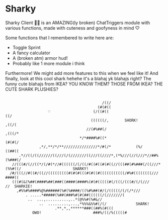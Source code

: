 # Sharky
Sharky Client 🌊🦈 is an AMAZING(ly broken) ChatTriggers module with various functions, made with cuteness and goofyness in mind ♡

Some functions that I remembered to write here are:
- Toggle Sprint
- A fancy calculator
- A (broken atm) armor hud!
- Probably like 1 more module i think

Furthermore! We might add more features to this when we feel like it! And finally, look at this cool shark hehehe it's a blahaj yk blahajs right? The funny cute blahajs from IKEA? YOU KNOW THEM? THOSE FROM IKEA? THE CUTE SHARK PLUSHIES?

```
                                              
                                           /((/                                 
                                         (#(#((                                  
                   ♡                   (/((#((                              ((/ 
                                      ((((((/,       SHORK!               ,((/(  
                                    //(#%##(/                          ,(((/*   
                                 */*####%#((*                         (#(#(/    
               ,*/,**/*/**///////////////*/#(/*           (%/       ((##((      
      .*//((/((//////((///(/(///////((///((////*,(*%///(//(///*//##%(%###(/     
   //(((#/(//((*/(/#(*//#((((((/(/((/#((#((#(#((//(((##(#%###(/((///*(%%#((/                       SHARKY!
  /#/(((//#((#/((//(((((((((#(#(#(((#(#((#(((((((((((/#%#((((((((///    ####((  
   (((#(&(%##(####%##(###((####(####%(#(#(((((#(/(((/(((#/(/(///            //  SHARKIE!
     ,#%%#%####%@%######(%#(%####/((%#%##(#/(/(((((/(/(/*///                    
         . .....*#####(%##(###%#(#(##((((((/(///////(                           
          ..  ...,..........,..*(@%%#(%#&//                                     
               ..  .........,...,*%%%&%%#(/(/             SHARK!                    
                      .**,*,,******###((##%(#(((                                
            OWO!                       ###%/((/%(((((#                         
```
